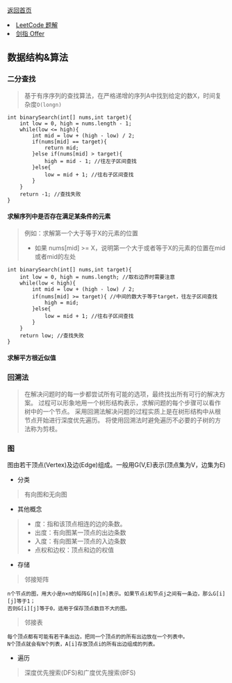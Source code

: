 <p> <a href="../README.md">返回首页</a></p>

<div>
  <li><a href="./算法/LeetCode.md">LeetCode 题解</a> </li>
  <li><a href="./算法/剑指Offer.md">剑指 Offer</a> </li>
</div>

## 数据结构&算法
### 二分查找
> 基于有序序列的查找算法，在严格递增的序列A中找到给定的数X，时间复杂度`O(longn)`
```text
int binarySearch(int[] nums,int target){
    int low = 0, high = nums.length - 1;
    while(low <= high){
        int mid = low + (high - low) / 2;
        if(nums[mid] == target){
            return mid;
        }else if(nums[mid] > target){
            high = mid - 1; //往左子区间查找
        }else{
            low = mid + 1; //往右子区间查找
        }
    }
    return -1; //查找失败
}
```
#### 求解序列中是否存在满足某条件的元素
> 例如：求解第一个大于等于X的元素的位置
> - 如果 nums[mid] >= X，说明第一个大于或者等于X的元素的位置在mid或者mid的左处
```text
int binarySearch(int[] nums,int target){
    int low = 0, high = nums.length; //取右边界时需要注意
    while(low < high){ 
        int mid = low + (high - low) / 2;
        if(nums[mid] >= target){ //中间的数大于等于target，往左子区间查找
            high = mid;
        }else{
            low = mid + 1; //往右子区间查找
        }
    }
    return low; //查找失败
}
```
#### 求解平方根近似值
###  回溯法
> 在解决问题时的每一步都尝试所有可能的选项，最终找出所有可行的解决方案。
过程可以形象地用一个树形结构表示，求解问题的每个步骤可以看作树中的一个节点。
采用回溯法解决问题的过程实质上是在树形结构中从根节点开始进行深度优先遍历。
将使用回溯法时避免遍历不必要的子树的方法称为剪枝。
### 图
图由若干顶点(Vertex)及边(Edge)组成。一般用G(V,E)表示(顶点集为V，边集为E)
- 分类
> 有向图和无向图
- 其他概念
> - 度：指和该顶点相连的边的条数。
> - 出度：有向图某一顶点的出边条数
> - 入度：有向图某一顶点的入边条数
> - 点权和边权：顶点和边的权值
- 存储
> 邻接矩阵
```text
n个节点的图，用大小是n×n的矩阵G[n][n]表示。如果节点i和节点j之间有一条边，那么G[i][j]等于1；
否则G[i][j]等于0，适用于保存顶点数目不大的图。
```
> 邻接表
```text
每个顶点都有可能有若干条出边，把同一个顶点的的所有出边放在一个列表中。
N个顶点就会有N个列表，A[i]存放顶点i的所有出边组成的列表。
```
- 遍历
> 深度优先搜索(DFS)和广度优先搜索(BFS)